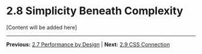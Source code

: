 # 2.8 Simplicity Beneath Complexity

[Content will be added here]

---

**Previous:** [2.7 Performance by Design](./2.7-performance-by-design.md) | **Next:** [2.9 CSS Connection](./2.9-css-connection.md)
